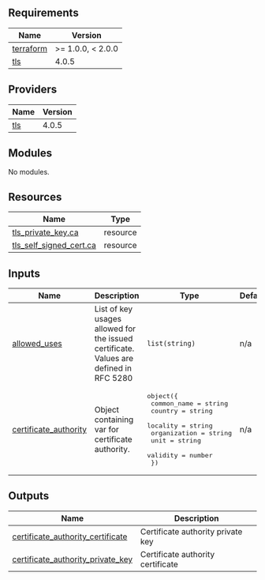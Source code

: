 ## Requirements

| Name | Version |
|------|---------|
| <a name="requirement_terraform"></a> [terraform](#requirement\_terraform) | >= 1.0.0, < 2.0.0 |
| <a name="requirement_tls"></a> [tls](#requirement\_tls) | 4.0.5 |

## Providers

| Name | Version |
|------|---------|
| <a name="provider_tls"></a> [tls](#provider\_tls) | 4.0.5 |

## Modules

No modules.

## Resources

| Name | Type |
|------|------|
| [tls_private_key.ca](https://registry.terraform.io/providers/hashicorp/tls/4.0.5/docs/resources/private_key) | resource |
| [tls_self_signed_cert.ca](https://registry.terraform.io/providers/hashicorp/tls/4.0.5/docs/resources/self_signed_cert) | resource |

## Inputs

| Name | Description | Type | Default | Required |
|------|-------------|------|---------|:--------:|
| <a name="input_allowed_uses"></a> [allowed\_uses](#input\_allowed\_uses) | List of key usages allowed for the issued certificate. Values are defined in RFC 5280 | `list(string)` | n/a | yes |
| <a name="input_certificate_authority"></a> [certificate\_authority](#input\_certificate\_authority) | Object containing var for certificate authority. | <pre>object({<br>    common_name  = string<br>    country      = string<br>    locality     = string<br>    organization = string<br>    unit         = string<br>    validity     = number<br>  })</pre> | n/a | yes |

## Outputs

| Name | Description |
|------|-------------|
| <a name="output_certificate_authority_certificate"></a> [certificate\_authority\_certificate](#output\_certificate\_authority\_certificate) | Certificate authority private key |
| <a name="output_certificate_authority_private_key"></a> [certificate\_authority\_private\_key](#output\_certificate\_authority\_private\_key) | Certificate authority certificate |
